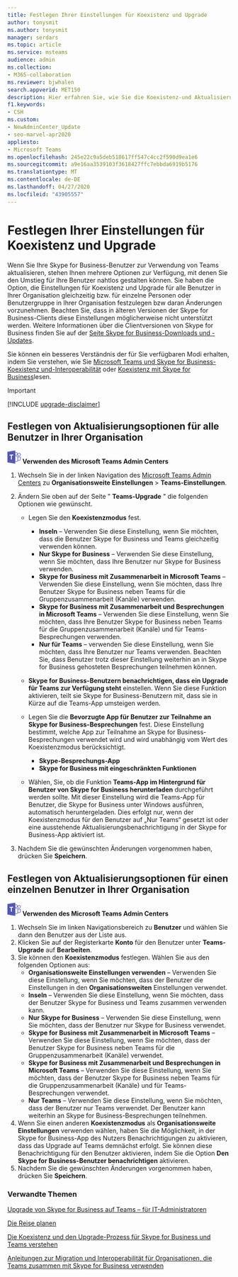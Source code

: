 ```yaml
---
title: Festlegen Ihrer Einstellungen für Koexistenz und Upgrade
author: tonysmit
ms.author: tonysmit
manager: serdars
ms.topic: article
ms.service: msteams
audience: admin
ms.collection:
- M365-collaboration
ms.reviewer: bjwhalen
search.appverid: MET150
description: Hier erfahren Sie, wie Sie die Koexistenz-und Aktualisierungseinstellungen für alle Benutzer in Ihrer Organisation gleichzeitig oder für einen einzelnen Benutzer oder eine Gruppe von Benutzern in Ihrer Organisation festlegen.
f1.keywords:
- CSH
ms.custom:
- NewAdminCenter_Update
- seo-marvel-apr2020
appliesto:
- Microsoft Teams
ms.openlocfilehash: 245e22c9a5deb518617ff547c4cc2f590d9ea1e6
ms.sourcegitcommit: a9e16aa3539103f3618427ffc7ebbda6919b5176
ms.translationtype: MT
ms.contentlocale: de-DE
ms.lasthandoff: 04/27/2020
ms.locfileid: "43905557"
---
```

# <a name="setting-your-coexistence-and-upgrade-settings"></a>Festlegen Ihrer Einstellungen für Koexistenz und Upgrade


Wenn Sie Ihre Skype for Business-Benutzer zur Verwendung von Teams aktualisieren, stehen Ihnen mehrere Optionen zur Verfügung, mit denen Sie den Umstieg für Ihre Benutzer nahtlos gestalten können. Sie haben die Option, die Einstellungen für Koexistenz und Upgrade für alle Benutzer in Ihrer Organisation gleichzeitig bzw. für einzelne Personen oder Benutzergruppe in Ihrer Organisation festzulegen bzw daran Änderungen vorzunehmen. Beachten Sie, dass in älteren Versionen der Skype for Business-Clients diese Einstellungen möglicherweise nicht unterstützt werden. Weitere Informationen über die Clientversionen von Skype for Business finden Sie auf der [Seite Skype for Business-Downloads und -Updates](https://docs.microsoft.com/skypeforbusiness/software-updates). 

Sie können ein besseres Verständnis der für Sie verfügbaren Modi erhalten, indem Sie verstehen, wie Sie [Microsoft Teams und Skype for Business-Koexistenz und-Interoperabilität](teams-and-skypeforbusiness-coexistence-and-interoperability.md) oder [Koexistenz mit Skype for Business](coexistence-chat-calls-presence.md)lesen.  

> [!IMPORTANT]
> [!INCLUDE [upgrade-disclaimer](includes/upgrade-disclaimer.md)]


## <a name="set-upgrade-options-for-all-users-in-your-organization"></a>Festlegen von Aktualisierungsoptionen für alle Benutzer in Ihrer Organisation

![Ein Symbol mit dem Microsoft Teams-Logo](media/teams-logo-30x30.png) **Verwenden des Microsoft Teams Admin Centers**

1. Wechseln Sie in der linken Navigation des [Microsoft Teams Admin Centers](https://admin.teams.microsoft.com/) zu **Organisationsweite Einstellungen** > **Teams-Einstellungen**. 

2. Ändern Sie oben auf der Seite " **Teams-Upgrade** " die folgenden Optionen wie gewünscht.
    - Legen Sie den **Koexistenzmodus** fest.
        - **Inseln** – Verwenden Sie diese Einstellung, wenn Sie möchten, dass die Benutzer Skype for Business und Teams gleichzeitig verwenden können.
        - **Nur Skype for Business** – Verwenden Sie diese Einstellung, wenn Sie möchten, dass Ihre Benutzer nur Skype for Business verwenden.
        - **Skype for Business mit Zusammenarbeit in Microsoft Teams** – Verwenden Sie diese Einstellung, wenn Sie möchten, dass Ihre Benutzer Skype for Business neben Teams für die Gruppenzusammenarbeit (Kanäle) verwenden.
        - **Skype for Business mit Zusammenarbeit und Besprechungen in Microsoft Teams** – Verwenden Sie diese Einstellung, wenn Sie möchten, dass Ihre Benutzer Skype for Business neben Teams für die Gruppenzusammenarbeit (Kanäle) und für Teams-Besprechungen verwenden.
        - **Nur für Teams** – verwenden Sie diese Einstellung, wenn Sie möchten, dass Ihre Benutzer nur Teams verwenden. Beachten Sie, dass Benutzer trotz dieser Einstellung weiterhin an in Skype for Business gehosteten Besprechungen teilnehmen können.
        
    - **Skype for Business-Benutzern benachrichtigen, dass ein Upgrade für Teams zur Verfügung steht** einstellen. Wenn Sie diese Funktion aktivieren, teilt sie Skype for Business-Benutzern mit, dass sie in Kürze auf die Teams-App umsteigen werden.
    - Legen Sie die **Bevorzugte App für Benutzer zur Teilnahme an Skype for Business-Besprechungen** fest. Diese Einstellung bestimmt, welche App zur Teilnahme an Skype for Business-Besprechungen verwendet wird und wird unabhängig vom Wert des Koexistenzmodus berücksichtigt.
      - **Skype-Besprechungs-App**
      - **Skype for Business mit eingeschränkten Funktionen**
    - Wählen, Sie, ob die Funktion **Teams-App im Hintergrund für Benutzer von Skype for Business herunterladen** durchgeführt werden sollte.  Mit dieser Einstellung wird die Teams-App für Benutzer, die Skype for Business unter Windows ausführen, automatisch heruntergeladen. Dies erfolgt nur, wenn der Koexistenzmodus für den Benutzer auf „Nur Teams“ gesetzt ist oder eine ausstehende Aktualisierungsbenachrichtigung in der Skype for Business-App aktiviert ist.
3. Nachdem Sie die gewünschten Änderungen vorgenommen haben, drücken Sie **Speichern**.

## <a name="set-upgrade-options-for-a-single-user-in-your-organization"></a>Festlegen von Aktualisierungsoptionen für einen einzelnen Benutzer in Ihrer Organisation

![Ein Symbol mit dem Microsoft Teams-Logo](media/teams-logo-30x30.png) **Verwenden des Microsoft Teams Admin Centers**

1. Wechseln Sie im linken Navigationsbereich zu **Benutzer** und wählen Sie dann den Benutzer aus der Liste aus. 
2. Klicken Sie auf der Registerkarte **Konto** für den Benutzer unter **Teams-Upgrade** auf **Bearbeiten**.
3. Sie können den **Koexistenzmodus** festlegen. Wählen Sie aus den folgenden Optionen aus:
     - **Organisationsweite Einstellungen verwenden** – Verwenden Sie diese Einstellung, wenn Sie möchten, dass der Benutzer die Einstellungen in den **Organisationsweiten** Einstellungen verwendet. 
     - **Inseln** – Verwenden Sie diese Einstellung, wenn Sie möchten, dass der Benutzer Skype for Business und Teams zusammen verwenden kann. 
     - **Nur Skype for Business** – Verwenden Sie diese Einstellung, wenn Sie möchten, dass der Benutzer nur Skype for Business verwendet.
     - **Skype for Business mit Zusammenarbeit in Microsoft Teams** – Verwenden Sie diese Einstellung, wenn Sie möchten, dass der Benutzer Skype for Business neben Teams für die Gruppenzusammenarbeit (Kanäle) verwendet.
      - **Skype for Business mit Zusammenarbeit und Besprechungen in Microsoft Teams** – Verwenden Sie diese Einstellung, wenn Sie möchten, dass der Benutzer Skype for Business neben Teams für die Gruppenzusammenarbeit (Kanäle) und für Teams-Besprechungen verwendet.
     - **Nur Teams** – Verwenden Sie diese Einstellung, wenn Sie möchten, dass der Benutzer nur Teams verwendet. Der Benutzer kann weiterhin an Skype for Business-Besprechungen teilnehmen.
4. Wenn Sie einen anderen **Koexistenzmodus** als **Organisationsweite Einstellungen** verwenden wählen, haben Sie die Möglichkeit, in der Skype for Business-App des Nutzers Benachrichtigungen zu aktivieren, dass das Upgrade auf Teams demnächst erfolgt. Sie können diese Benachrichtigung für den Benutzer aktivieren, indem Sie die Option **Den Skype for Business-Benutzer benachrichtigen** aktivieren.
5. Nachdem Sie die gewünschten Änderungen vorgenommen haben, drücken Sie **Speichern**.

### <a name="related-topics"></a>Verwandte Themen
[Upgrade von Skype for Business auf Teams – für IT-Administratoren](upgrade-to-teams-on-prem-overview.md)

[Die Reise planen](upgrade-plan-journey.md)

[Die Koexistenz und den Upgrade-Prozess für Skype for Business und Teams verstehen](upgrade-and-coexistence-of-skypeforbusiness-and-teams.md)

[Anleitungen zur Migration und Interoperabilität für Organisationen, die Teams zusammen mit Skype for Business verwenden](migration-interop-guidance-for-teams-with-skype.md)
